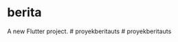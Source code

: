 # berita

A new Flutter project.
#   p r o y e k b e r i t a u t s  
 #   p r o y e k b e r i t a u t s  
 